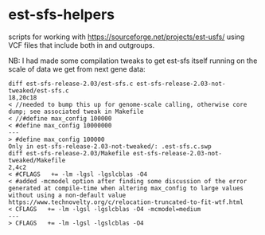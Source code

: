 # est-sfs-helpers
scripts for working with https://sourceforge.net/projects/est-usfs/
using VCF files that include both in and outgroups.

NB: I had made some compilation tweaks to get est-sfs itself running on the scale of data we get from next gene data:
```
diff est-sfs-release-2.03/est-sfs.c est-sfs-release-2.03-not-tweaked/est-sfs.c
18,20c18
< //needed to bump this up for genome-scale calling, otherwise core dump; see associated tweak in Makefile
< //#define max_config 100000
< #define max_config 10000000
---
> #define max_config 100000
Only in est-sfs-release-2.03-not-tweaked/: .est-sfs.c.swp
diff est-sfs-release-2.03/Makefile est-sfs-release-2.03-not-tweaked/Makefile
2,4c2
< #CFLAGS   += -lm -lgsl -lgslcblas -O4
< #added -mcmodel option after finding some discussion of the error generated at compile-time when altering max_config to large values without using a non-default value https://www.technovelty.org/c/relocation-truncated-to-fit-wtf.html
< CFLAGS   += -lm -lgsl -lgslcblas -O4 -mcmodel=medium
---
> CFLAGS   += -lm -lgsl -lgslcblas -O4
```
